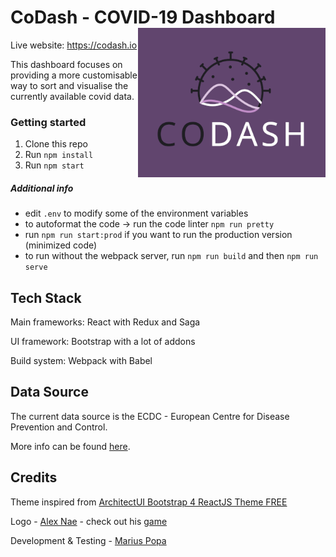# CoDash - COVID-19 Dashboard <img align="right" width="300" src="https://github.com/codash-platform/codash/blob/master/static/images/logo/logo_large.png?raw=true" alt="CoDash" >

Live website: https://codash.io

This dashboard focuses on providing a more customisable way to sort and visualise the currently available covid data.



### Getting started

1. Clone this repo
2. Run `npm install`
3. Run `npm start`

##### Additional info
* edit `.env` to modify some of the environment variables
* to autoformat the code -> run the code linter `npm run pretty`
* run `npm run start:prod` if you want to run the production version (minimized code)
* to run without the webpack server, run `npm run build` and then `npm run serve`


## Tech Stack

Main frameworks: React with Redux and Saga

UI framework: Bootstrap with a lot of addons

Build system: Webpack with Babel

    
## Data Source

The current data source is the ECDC - European Centre for Disease Prevention and Control.

More info can be found [here](https://www.ecdc.europa.eu/en/publications-data/download-todays-data-geographic-distribution-covid-19-cases-worldwide).

## Credits

Theme inspired from [ArchitectUI Bootstrap 4 ReactJS Theme FREE](https://github.com/DashboardPack/architectui-react-theme-free)

Logo - [Alex Nae](mailto:naealexandrunicolae@gmail.com) - check out his [game](https://www.theundergroundkinggame.com/)

Development & Testing - [Marius Popa](mailto:contact@popa-marius.com) 